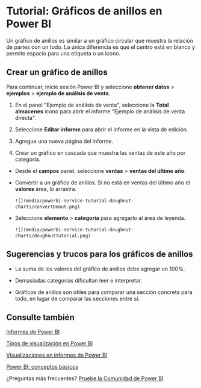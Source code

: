 <properties
   pageTitle="Tutorial: Gráficos de anillos en Power BI"
   description="Tutorial: Gráficos de anillos en Power BI"
   services="powerbi"
   documentationCenter=""
   authors="mihart"
   manager="mblythe"
   backup=""
   editor=""
   tags=""
   qualityFocus="no"
   qualityDate=""/>

<tags
   ms.service="powerbi"
   ms.devlang="NA"
   ms.topic="article"
   ms.tgt_pltfrm="NA"
   ms.workload="powerbi"
   ms.date="08/11/2016"
   ms.author="mihart"/>

# Tutorial: Gráficos de anillos en Power BI

Un gráfico de anillos es similar a un gráfico circular que muestra la relación de partes con un todo. La única diferencia es que el centro está en blanco y permite espacio para una etiqueta o un icono.

## Crear un gráfico de anillos

Para continuar, inicie sesión Power BI y seleccione **obtener datos** \> **ejemplos** \> **ejemplo de análisis de venta**. 

1. En el panel "Ejemplo de análisis de venta", seleccione la **Total almacenes** icono para abrir el informe "Ejemplo de análisis de venta directa".

2. Seleccione **Editar informe** para abrir el informe en la vista de edición.

3. Agregue una nueva página del informe.

4. Crear un gráfico en cascada que muestra las ventas de este año por categoría.

  - Desde el **campos** panel, seleccione **ventas** \> **ventas del último año**.

  - Convertir a un gráfico de anillos. Si no está en ventas del último año el **valores** área, lo arrastra.

        ![](media/powerbi-service-tutorial-doughnut-charts/convertDonut.png)

  - Seleccione **elemento** \> **categoría** para agregarlo al área de leyenda. 

        ![](media/powerbi-service-tutorial-doughnut-charts/doughnutTutorial.png)

## Sugerencias y trucos para los gráficos de anillos

-   La suma de los valores del gráfico de anillos debe agregar un 100%.

-   Demasiadas categorías dificultan leer e interpretar.

-   Gráficos de anillos son útiles para comparar una sección concreta para todo, en lugar de comparar las secciones entre sí. 

## Consulte también

[Informes de Power BI](powerbi-service-reports.md)

[Tipos de visualización en Power BI](powerbi-service-visualization-types-for-reports-and-q-and-a.md)

[Visualizaciones en informes de Power BI](powerbi-service-visualizations-for-reports.md)

[Power BI: conceptos básicos](powerbi-service-basic-concepts.md)

¿Preguntas más frecuentes? [Pruebe la Comunidad de Power BI](http://community.powerbi.com/)
